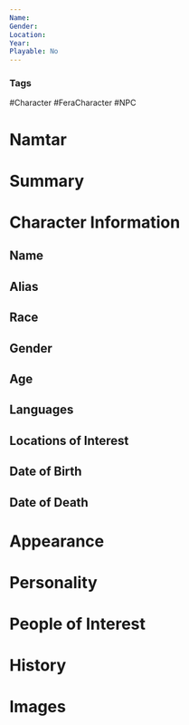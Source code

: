 ```yaml
---
Name: 
Gender: 
Location: 
Year: 
Playable: No
---
```


### Tags
#Character #FeraCharacter #NPC

# Namtar


# Summary


# Character Information

## Name

## Alias

## Race

## Gender

## Age

## Languages

## Locations of Interest

## Date of Birth

## Date of Death

# Appearance

# Personality

# People of Interest

# History

# Images
